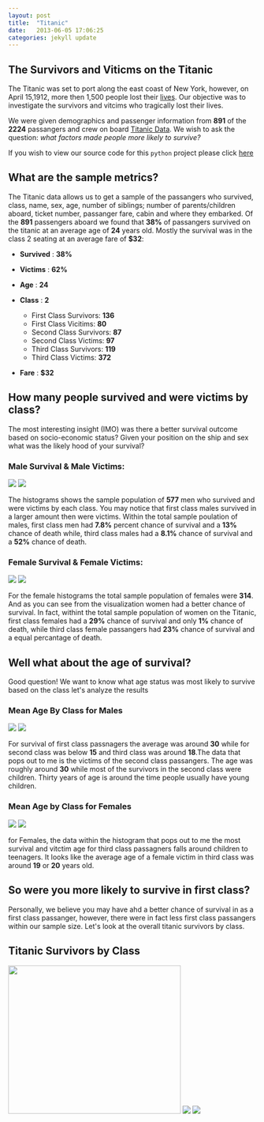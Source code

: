 ```yaml
---
layout: post
title:  "Titanic"
date:   2013-06-05 17:06:25
categories: jekyll update
---
```


## The Survivors and Viticms on the Titanic
The Titanic was set to port along the east coast of New York, however, on April 15,1912, more then 1,500 people lost their [lives](https://history.com/topics/titanic). Our objective was to investigate the survivors and vitcims who tragically lost their lives. 

We were given demographics and passenger information from **891** of the **2224** passangers and crew on board [Titanic Data](https://d17h27t6h515a5.cloudfront.net/topher/2016/September/57e9a84c_titanic-data/titanic-data.csv). We wish to ask the question: *what factors made people more likely to survive?* 

If you wish to view our source code for this ```python``` project please click [here](https://github.com/krismanaya/udacity_data_analyst/blob/master/project_2/titanic_src/Titanic%20Project%202%20.ipynb)

## What are the sample metrics? 
The Titanic data allows us to get a sample of the passangers who survived, class, name, sex, age, number of siblings; number of parents/children aboard, ticket number, passanger fare, cabin and where they embarked. Of the **891** passengers aboard we found that **38%** of passangers survived on the titanic at an average age of **24** years old. Mostly the survival was in the class 2 seating at an average fare of **$32**:

* **Survived** : **38%** 
* **Victims**  : **62%** 
* **Age**      : **24** 
* **Class**    : **2** 
  * First Class Survivors: **136**  
  * First Class Vicitims: **80** 
  * Second Class Survivors: **87**
  * Second Class Victims: **97** 
  * Third Class Survivors: **119** 
  * Third Class Victims: **372** 

* **Fare**     : **$32** 

## How many people survived and were victims by class? 
The most interesting insight (IMO) was there a better survival outcome based on socio-economic status? Given your position on the ship and sex what was the likely hood of your survival? 

### Male Survival & Male Victims: 
<img src="/images/MS.png" class="left"/>
<img src="/images/MD.png" class="right"/>

The histograms shows the sample population of **577** men who survived and were victims by each class. You may notice that first class males survived in a larger amount then were victims. Within the total sample poulation of males, first class men had **7.8%** percent chance of survival and a **13%** chance of death while, third class males had a **8.1%** chance of survival and a **52%** chance of death. 

### Female Survival & Female Victims: 
<img src="/images/FS.png" class="left"/>
<img src="/images/FD.png" class="right"/>

For the female histograms the total sample population of females were **314**. And as you can see from the visualization women had a better chance of survival. In fact, withint the total sample population of women on the Titanic, first class females had a **29%** chance of survival and only **1%** chance of death, while third class female passangers had **23%** chance of survival and a equal percantage of death. 


## Well what about the age of survival? 
Good question! We want to know what age status was most likely to survive based on the class let's analyze the results 

### Mean Age By Class for Males
<img src="/images/MCS.png" class="left"/> 
<img src="/images/MCD.png" class="right"/> 

For survival of first class passnagers the average was around **30** while for second class was below **15** and third class was around **18**.The data that pops out to me is the victims of the second class passangers. The age was roughly around **30** while most of the survivors in the second class were children. Thirty years of age is around the time people usually have  young children. 

### Mean Age by Class for Females
<img src="/images/FCS.png" class="left"/> 
<img src="/images/FCD.png" class="right"/>

for Females, the data within the histogram that pops out to me the most survival and vitctim age for third class passagners falls around children to teenagers. It looks like the average age of a female victim in third class was around **19** or **20** years old. 


## So were you more likely to survive in first class? 
Personally, we believe you may have ahd a better chance of survival in as a first class passanger, however, there were in fact less first class passangers within our sample size. Let's look at the overall titanic survivors by class. 

## Titanic Survivors by Class

<img src="/images/PIEFC.png" width="350" height="300" class="center"/> 
<img src="/images/PIESC.png" class="center"/> 
<img src="/images/PIETC.png" class="center"/> 




